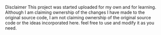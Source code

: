 Disclaimer
This project was started uploaded for my own and for learning. Although I am claiming ownership of the changes I have made to the original source code, I am not claiming ownership of the original source code or the ideas incorporated here. feel free to use and modify it as you need.
